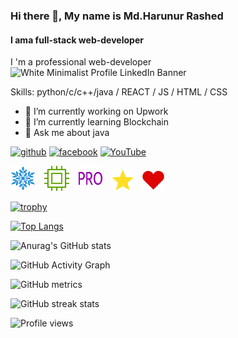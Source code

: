 ### Hi there 👋, My name is Md.Harunur Rashed
#### I ama full-stack web-developer
I 'm a professional web-developer
![White Minimalist Profile LinkedIn Banner](https://user-images.githubusercontent.com/124077252/216119746-7f0735e3-fbfa-4d0b-99ab-362887aef6c7.png)

Skills: python/c/c++/java / REACT / JS / HTML / CSS

- 🔭 I’m currently working on Upwork 
- 🌱 I’m currently learning Blockchain 
- 💬 Ask me about java 


[<img src='https://cdn.jsdelivr.net/npm/simple-icons@3.0.1/icons/github.svg' alt='github' height='40'>](https://github.com/harunHR1)  [<img src='https://cdn.jsdelivr.net/npm/simple-icons@3.0.1/icons/facebook.svg' alt='facebook' height='40'>](https://www.facebook.com/https://www.facebook.com/profile.php?id=100086061053136)  [<img src='https://cdn.jsdelivr.net/npm/simple-icons@3.0.1/icons/youtube.svg' alt='YouTube' height='40'>](https://www.youtube.com/channel/youtube.com/channel/UCq679h6PquxuKd8Mu3Vn04A)  

<a href='https://archiveprogram.github.com/'><img src='https://raw.githubusercontent.com/acervenky/animated-github-badges/master/assets/acbadge.gif' width='40' height='40'></a> <a href='https://docs.github.com/en/developers'><img src='https://raw.githubusercontent.com/acervenky/animated-github-badges/master/assets/devbadge.gif' width='40' height='40'></a> <a href='https://github.com/pricing'><img src='https://raw.githubusercontent.com/acervenky/animated-github-badges/master/assets/pro.gif' width='40' height='40'></a> <a href='https://stars.github.com/'><img src='https://raw.githubusercontent.com/acervenky/animated-github-badges/master/assets/starbadge.gif' width='35' height='35'></a> <a href='https://docs.github.com/en/github/supporting-the-open-source-community-with-github-sponsors'><img src='https://raw.githubusercontent.com/acervenky/animated-github-badges/master/assets/sponsorbadge.gif' width='35' height='35'></a> 

[![trophy](https://github-profile-trophy.vercel.app/?username=harunHR1)](https://github.com/ryo-ma/github-profile-trophy)

[![Top Langs](https://github-readme-stats.vercel.app/api/top-langs/?username=harunHR1&layout=compact)](https://github.com/anuraghazra/github-readme-stats)


![Anurag's GitHub stats](https://github-readme-stats.vercel.app/api?username=harunHR1&show_icons=true&theme=radical)
 

![GitHub Activity Graph](https://activity-graph.herokuapp.com/graph?username=harunHR1)  

![GitHub metrics](https://metrics.lecoq.io/harunHR1)  

![GitHub streak stats](https://streak-stats.demolab.com/?user=harunHR1)  

![Profile views](https://gpvc.arturio.dev/harunHR1)  
